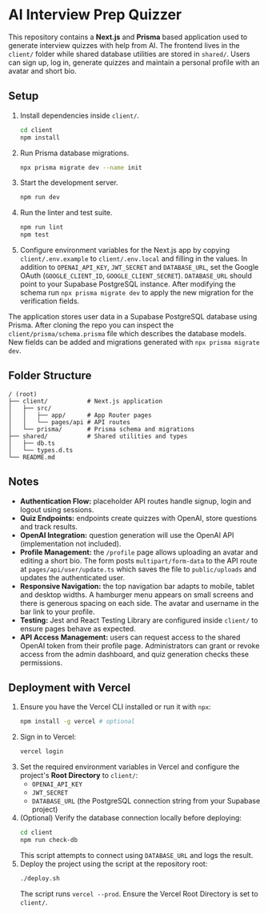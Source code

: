 # AI Interview Prep Quizzer

This repository contains a **Next.js** and **Prisma** based application used to
generate interview quizzes with help from AI.  The frontend lives in the
`client/` folder while shared database utilities are stored in `shared/`.
Users can sign up, log in, generate quizzes and maintain a personal profile with
an avatar and short bio.

## Setup

1. Install dependencies inside `client/`.
   ```bash
   cd client
   npm install
   ```
2. Run Prisma database migrations.
   ```bash
   npx prisma migrate dev --name init
   ```
3. Start the development server.
   ```bash
   npm run dev
   ```
4. Run the linter and test suite.
   ```bash
   npm run lint
   npm test
   ```
5. Configure environment variables for the Next.js app by copying `client/.env.example` to `client/.env.local` and filling in the values. In addition to `OPENAI_API_KEY`, `JWT_SECRET` and `DATABASE_URL`, set the Google OAuth (`GOOGLE_CLIENT_ID`, `GOOGLE_CLIENT_SECRET`). `DATABASE_URL` should point to your Supabase PostgreSQL instance. After modifying the schema run `npx prisma migrate dev` to apply the new migration for the verification fields.

The application stores user data in a Supabase PostgreSQL database using Prisma.
After cloning the repo you can inspect the `client/prisma/schema.prisma` file which describes
the database models. New fields can be added and migrations generated with
`npx prisma migrate dev`.

## Folder Structure

```
/ (root)
├── client/           # Next.js application
│   ├── src/
│   │   ├── app/      # App Router pages
│   │   └── pages/api # API routes
│   └── prisma/       # Prisma schema and migrations
├── shared/           # Shared utilities and types
│   ├── db.ts
│   └── types.d.ts
└── README.md
```

## Notes

- **Authentication Flow:** placeholder API routes handle signup, login and logout using sessions.
- **Quiz Endpoints:** endpoints create quizzes with OpenAI, store questions and track results.
- **OpenAI Integration:** question generation will use the OpenAI API (implementation not included).
- **Profile Management:** the `/profile` page allows uploading an avatar and
  editing a short bio. The form posts `multipart/form-data` to the API route at
  `pages/api/user/update.ts` which saves the file to `public/uploads` and updates
  the authenticated user.
- **Responsive Navigation:** the top navigation bar adapts to mobile, tablet and
  desktop widths. A hamburger menu appears on small screens and there is
  generous spacing on each side. The avatar and username in the bar link to your
  profile.
- **Testing:** Jest and React Testing Library are configured inside `client/` to
  ensure pages behave as expected.
- **API Access Management:** users can request access to the shared OpenAI token
  from their profile page. Administrators can grant or revoke access from the
  admin dashboard, and quiz generation checks these permissions.

## Deployment with Vercel

1. Ensure you have the Vercel CLI installed or run it with `npx`:
   ```bash
   npm install -g vercel # optional
   ```
2. Sign in to Vercel:
   ```bash
   vercel login
   ```
3. Set the required environment variables in Vercel and configure the project's **Root Directory** to `client/`:
   - `OPENAI_API_KEY`
   - `JWT_SECRET`
   - `DATABASE_URL` (the PostgreSQL connection string from your Supabase project)
4. (Optional) Verify the database connection locally before deploying:
   ```bash
   cd client
   npm run check-db
   ```
   This script attempts to connect using `DATABASE_URL` and logs the result.
5. Deploy the project using the script at the repository root:
   ```bash
   ./deploy.sh
   ```
   The script runs `vercel --prod`. Ensure the Vercel Root Directory is set to `client/`.
